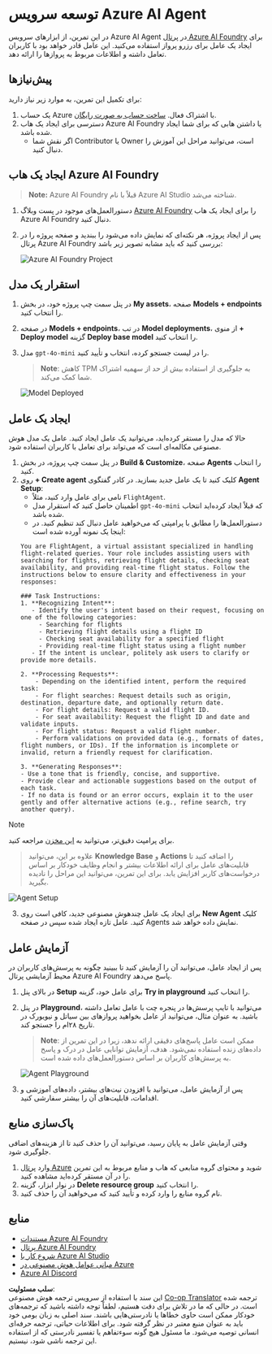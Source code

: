 <!--
CO_OP_TRANSLATOR_METADATA:
{
  "original_hash": "7e92870dc0843e13d4dabc620c09d2d9",
  "translation_date": "2025-07-12T08:15:31+00:00",
  "source_file": "02-explore-agentic-frameworks/azure-ai-foundry-agent-creation.md",
  "language_code": "fa"
}
-->
# توسعه سرویس Azure AI Agent

در این تمرین، از ابزارهای سرویس Azure AI Agent در [پرتال Azure AI Foundry](https://ai.azure.com/?WT.mc_id=academic-105485-koreyst) برای ایجاد یک عامل برای رزرو پرواز استفاده می‌کنید. این عامل قادر خواهد بود با کاربران تعامل داشته و اطلاعات مربوط به پروازها را ارائه دهد.

## پیش‌نیازها

برای تکمیل این تمرین، به موارد زیر نیاز دارید:
1. یک حساب Azure با اشتراک فعال. [ساخت حساب به صورت رایگان](https://azure.microsoft.com/free/?WT.mc_id=academic-105485-koreyst).
2. دسترسی برای ایجاد یک هاب Azure AI Foundry یا داشتن هابی که برای شما ایجاد شده باشد.
    - اگر نقش شما Contributor یا Owner است، می‌توانید مراحل این آموزش را دنبال کنید.

## ایجاد یک هاب Azure AI Foundry

> **Note:** Azure AI Foundry قبلاً با نام Azure AI Studio شناخته می‌شد.

1. دستورالعمل‌های موجود در پست وبلاگ [Azure AI Foundry](https://learn.microsoft.com/en-us/azure/ai-studio/?WT.mc_id=academic-105485-koreyst) را برای ایجاد یک هاب Azure AI Foundry دنبال کنید.
2. پس از ایجاد پروژه، هر نکته‌ای که نمایش داده می‌شود را ببندید و صفحه پروژه را در پرتال Azure AI Foundry بررسی کنید که باید مشابه تصویر زیر باشد:

    ![Azure AI Foundry Project](../../../translated_images/azure-ai-foundry.88d0c35298348c2fca620668d9b567b50b18dfe94fd2251e0793a28d4d60854e.fa.png)

## استقرار یک مدل

1. در پنل سمت چپ پروژه خود، در بخش **My assets**، صفحه **Models + endpoints** را انتخاب کنید.
2. در صفحه **Models + endpoints**، در تب **Model deployments**، از منوی **+ Deploy model** گزینه **Deploy base model** را انتخاب کنید.
3. مدل `gpt-4o-mini` را در لیست جستجو کرده، انتخاب و تأیید کنید.

    > **Note**: کاهش TPM به جلوگیری از استفاده بیش از حد از سهمیه اشتراک شما کمک می‌کند.

    ![Model Deployed](../../../translated_images/model-deployment.3749c53fb81e18fdc2da5beb872441b4a5f86a2d1206c5a9999a4997f78e4b7a.fa.png)

## ایجاد یک عامل

حالا که مدل را مستقر کرده‌اید، می‌توانید یک عامل ایجاد کنید. عامل یک مدل هوش مصنوعی مکالمه‌ای است که می‌تواند برای تعامل با کاربران استفاده شود.

1. در پنل سمت چپ پروژه، در بخش **Build & Customize**، صفحه **Agents** را انتخاب کنید.
2. روی **+ Create agent** کلیک کنید تا یک عامل جدید بسازید. در کادر گفتگوی **Agent Setup**:
    - نامی برای عامل وارد کنید، مثلاً `FlightAgent`.
    - اطمینان حاصل کنید که استقرار مدل `gpt-4o-mini` که قبلاً ایجاد کرده‌اید انتخاب شده باشد.
    - دستورالعمل‌ها را مطابق با پرامپتی که می‌خواهید عامل دنبال کند تنظیم کنید. در اینجا یک نمونه آورده شده است:
    ```
    You are FlightAgent, a virtual assistant specialized in handling flight-related queries. Your role includes assisting users with searching for flights, retrieving flight details, checking seat availability, and providing real-time flight status. Follow the instructions below to ensure clarity and effectiveness in your responses:

    ### Task Instructions:
    1. **Recognizing Intent**:
       - Identify the user's intent based on their request, focusing on one of the following categories:
         - Searching for flights
         - Retrieving flight details using a flight ID
         - Checking seat availability for a specified flight
         - Providing real-time flight status using a flight number
       - If the intent is unclear, politely ask users to clarify or provide more details.
        
    2. **Processing Requests**:
        - Depending on the identified intent, perform the required task:
        - For flight searches: Request details such as origin, destination, departure date, and optionally return date.
        - For flight details: Request a valid flight ID.
        - For seat availability: Request the flight ID and date and validate inputs.
        - For flight status: Request a valid flight number.
        - Perform validations on provided data (e.g., formats of dates, flight numbers, or IDs). If the information is incomplete or invalid, return a friendly request for clarification.

    3. **Generating Responses**:
    - Use a tone that is friendly, concise, and supportive.
    - Provide clear and actionable suggestions based on the output of each task.
    - If no data is found or an error occurs, explain it to the user gently and offer alternative actions (e.g., refine search, try another query).
    
    ```
> [!NOTE]
> برای پرامپت دقیق‌تر، می‌توانید به [این مخزن](https://github.com/ShivamGoyal03/RoamMind) مراجعه کنید.
    
> علاوه بر این، می‌توانید **Knowledge Base** و **Actions** را اضافه کنید تا قابلیت‌های عامل برای ارائه اطلاعات بیشتر و انجام وظایف خودکار بر اساس درخواست‌های کاربر افزایش یابد. برای این تمرین، می‌توانید این مراحل را نادیده بگیرید.
    
![Agent Setup](../../../translated_images/agent-setup.9bbb8755bf5df672c712a9aaed6482305d32a4986742e6b21faf59485f25c50a.fa.png)

3. برای ایجاد یک عامل چندهوش مصنوعی جدید، کافی است روی **New Agent** کلیک کنید. عامل تازه ایجاد شده سپس در صفحه Agents نمایش داده خواهد شد.

## آزمایش عامل

پس از ایجاد عامل، می‌توانید آن را آزمایش کنید تا ببینید چگونه به پرسش‌های کاربران در محیط آزمایشی پرتال Azure AI Foundry پاسخ می‌دهد.

1. در بالای پنل **Setup** برای عامل خود، گزینه **Try in playground** را انتخاب کنید.
2. در پنل **Playground**، می‌توانید با تایپ پرسش‌ها در پنجره چت با عامل تعامل داشته باشید. به عنوان مثال، می‌توانید از عامل بخواهید پروازهای بین سیاتل و نیویورک در تاریخ ۲۸ام را جستجو کند.

    > **Note**: ممکن است عامل پاسخ‌های دقیقی ارائه ندهد، زیرا در این تمرین از داده‌های زنده استفاده نمی‌شود. هدف، آزمایش توانایی عامل در درک و پاسخ به پرسش‌های کاربران بر اساس دستورالعمل‌های داده شده است.

    ![Agent Playground](../../../translated_images/agent-playground.dc146586de71501011798b919ae595f4d4facf8c3a5f53e0107e7b80fc2418d1.fa.png)

3. پس از آزمایش عامل، می‌توانید با افزودن نیت‌های بیشتر، داده‌های آموزشی و اقدامات، قابلیت‌های آن را بیشتر سفارشی کنید.

## پاک‌سازی منابع

وقتی آزمایش عامل به پایان رسید، می‌توانید آن را حذف کنید تا از هزینه‌های اضافی جلوگیری شود.
1. وارد [پرتال Azure](https://portal.azure.com) شوید و محتوای گروه منابعی که هاب و منابع مربوط به این تمرین را در آن مستقر کرده‌اید مشاهده کنید.
2. در نوار ابزار، گزینه **Delete resource group** را انتخاب کنید.
3. نام گروه منابع را وارد کرده و تأیید کنید که می‌خواهید آن را حذف کنید.

## منابع

- [مستندات Azure AI Foundry](https://learn.microsoft.com/en-us/azure/ai-studio/?WT.mc_id=academic-105485-koreyst)
- [پرتال Azure AI Foundry](https://ai.azure.com/?WT.mc_id=academic-105485-koreyst)
- [شروع کار با Azure AI Studio](https://techcommunity.microsoft.com/blog/educatordeveloperblog/getting-started-with-azure-ai-studio/4095602?WT.mc_id=academic-105485-koreyst)
- [مبانی عوامل هوش مصنوعی در Azure](https://learn.microsoft.com/en-us/training/modules/ai-agent-fundamentals/?WT.mc_id=academic-105485-koreyst)
- [Azure AI Discord](https://aka.ms/AzureAI/Discord)

**سلب مسئولیت**:  
این سند با استفاده از سرویس ترجمه هوش مصنوعی [Co-op Translator](https://github.com/Azure/co-op-translator) ترجمه شده است. در حالی که ما در تلاش برای دقت هستیم، لطفاً توجه داشته باشید که ترجمه‌های خودکار ممکن است حاوی خطاها یا نادرستی‌هایی باشند. سند اصلی به زبان بومی خود باید به عنوان منبع معتبر در نظر گرفته شود. برای اطلاعات حیاتی، ترجمه حرفه‌ای انسانی توصیه می‌شود. ما مسئول هیچ گونه سوءتفاهم یا تفسیر نادرستی که از استفاده این ترجمه ناشی شود، نیستیم.
